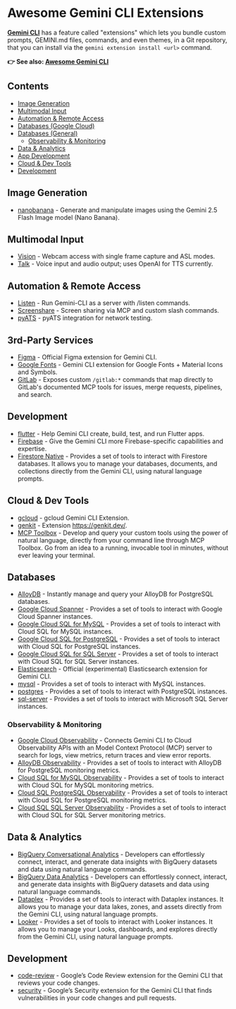 # Awesome Gemini CLI Extensions

[**Gemini CLI**](https://github.com/google-gemini/gemini-cli) has a feature called "extensions" which lets you bundle custom prompts, GEMINI.md files, commands, and even themes, in a Git repository, that you can install via the `gemini extension install <url>` command.

**👉 See also: [Awesome Gemini CLI](https://github.com/Piebald-AI/awesome-gemini-cli)**

## Contents

- [Image Generation](https://github.com/Piebald-AI/awesome-gemini-cli-extensions?tab=readme-ov-file#image-generation)
- [Multimodal Input](https://github.com/Piebald-AI/awesome-gemini-cli-extensions?tab=readme-ov-file#multimodal-input)
- [Automation & Remote Access](https://github.com/Piebald-AI/awesome-gemini-cli-extensions?tab=readme-ov-file#automation--remote-access)
- [Databases (Google Cloud)](https://github.com/Piebald-AI/awesome-gemini-cli-extensions?tab=readme-ov-file#databases-google-cloud)
- [Databases (General)](https://github.com/Piebald-AI/awesome-gemini-cli-extensions?tab=readme-ov-file#databases-general)
  - [Observability & Monitoring](https://github.com/Piebald-AI/awesome-gemini-cli-extensions?tab=readme-ov-file#observability--monitoring)
- [Data & Analytics](https://github.com/Piebald-AI/awesome-gemini-cli-extensions?tab=readme-ov-file#data--analytics)
- [App Development](https://github.com/Piebald-AI/awesome-gemini-cli-extensions?tab=readme-ov-file#app-development)
- [Cloud & Dev Tools](https://github.com/Piebald-AI/awesome-gemini-cli-extensions?tab=readme-ov-file#cloud--dev-tools)
- [Development](https://github.com/Piebald-AI/awesome-gemini-cli-extensions?tab=readme-ov-file#development)

## Image Generation

- [nanobanana](https://github.com/gemini-cli-extensions/nanobanana) - Generate and manipulate images using the Gemini 2.5 Flash Image model (Nano Banana).

## Multimodal Input

- [Vision](https://github.com/automateyournetwork/GeminiCLI_Vision_Extension) - Webcam access with single frame capture and ASL modes.
- [Talk](https://github.com/automateyournetwork/GeminiCLI_Talk_Extension) - Voice input and audio output; uses OpenAI for TTS currently.

## Automation & Remote Access

- [Listen](https://github.com/automateyournetwork/GeminiCLI_Listen_Extension) - Run Gemini-CLI as a server with /listen commands.
- [Screenshare](https://github.com/automateyournetwork/GeminiCLI_ScreenShare_Extension) - Screen sharing via MCP and custom slash commands.
- [pyATS](https://github.com/automateyournetwork/pyATS_GeminiCLI_Extension) - pyATS integration for network testing.

## 3rd-Party Services

- [Figma](https://github.com/figma/figma-gemini-cli-extension) - Official Figma extension for Gemini CLI.
- [Google Fonts](https://github.com/rodydavis/google-fonts-gemini-cli-extension) - Gemini CLI extension for Google Fonts + Material Icons and Symbols.
- [GitLab](https://github.com/GitLab-Ecosystem/Gemini-CLI-Extensions) - Exposes custom `/gitlab:*` commands that map directly to GitLab's documented MCP tools for issues, merge requests, pipelines, and search.

## Development

- [flutter](https://github.com/gemini-cli-extensions/flutter) - Help Gemini CLI create, build, test, and run Flutter apps.
- [Firebase](https://github.com/gemini-cli-extensions/firebase) - Give the Gemini CLI more Firebase-specific capabilities and expertise.
- [Firestore Native](https://github.com/gemini-cli-extensions/firestore-native) - Provides a set of tools to interact with Firestore databases. It allows you to manage your databases, documents, and collections directly from the Gemini CLI, using natural language prompts.

## Cloud & Dev Tools

- [gcloud](https://github.com/gemini-cli-extensions/gcloud) - gcloud Gemini CLI Extension.
- [genkit](https://github.com/gemini-cli-extensions/genkit) - Extension https://genkit.dev/.
- [MCP Toolbox](https://github.com/gemini-cli-extensions/mcp-toolbox) - Develop and query your custom tools using the power of natural language, directly from your command line through MCP Toolbox. Go from an idea to a running, invocable tool in minutes, without ever leaving your terminal.

## Databases

- [AlloyDB](https://github.com/gemini-cli-extensions/alloydb) - Instantly manage and query your AlloyDB for PostgreSQL databases.
- [Google Cloud Spanner](https://github.com/gemini-cli-extensions/spanner) - Provides a set of tools to interact with Google Cloud Spanner instances.
- [Google Cloud SQL for MySQL](https://github.com/gemini-cli-extensions/cloud-sql-mysql) - Provides a set of tools to interact with Cloud SQL for MySQL instances.
- [Google Cloud SQL for PostgreSQL](https://github.com/gemini-cli-extensions/cloud-sql-postgresql) - Provides a set of tools to interact with Cloud SQL for PostgreSQL instances.
- [Google Cloud SQL for SQL Server](https://github.com/gemini-cli-extensions/cloud-sql-sqlserver) - Provides a set of tools to interact with Cloud SQL for SQL Server instances.
- [Elasticsearch](https://github.com/elastic/gemini-cli-elasticsearch) - Official (experimental) Elasticsearch extension for Gemini CLI.
- [mysql](https://github.com/gemini-cli-extensions/mysql) - Provides a set of tools to interact with MySQL instances.
- [postgres](https://github.com/gemini-cli-extensions/postgres) - Provides a set of tools to interact with PostgreSQL instances.
- [sql-server](https://github.com/gemini-cli-extensions/sql-server) - Provides a set of tools to interact with Microsoft SQL Server instances.

### Observability & Monitoring

- [Google Cloud Observability](https://github.com/gemini-cli-extensions/observability) - Connects Gemini CLI to Cloud Observability APIs with an Model Context Protocol (MCP) server to search for logs, view metrics, return traces and view error reports.
- [AlloyDB Observability](https://github.com/gemini-cli-extensions/alloydb-observability) - Provides a set of tools to interact with AlloyDB for PostgreSQL monitoring metrics.
- [Cloud SQL for MySQL Observability](https://github.com/gemini-cli-extensions/cloud-sql-mysql-observability) - Provides a set of tools to interact with Cloud SQL for MySQL monitoring metrics.
- [Cloud SQL PostgreSQL Observability](https://github.com/gemini-cli-extensions/cloud-sql-postgresql-observability) - Provides a set of tools to interact with Cloud SQL for PostgreSQL monitoring metrics.
- [Cloud SQL SQL Server Observability](https://github.com/gemini-cli-extensions/cloud-sql-sqlserver-observability) - Provides a set of tools to interact with Cloud SQL for SQL Server monitoring metrics.

## Data & Analytics

- [BigQuery Conversational Analytics](https://github.com/gemini-cli-extensions/bigquery-conversational-analytics) - Developers can effortlessly connect, interact, and generate data insights with BigQuery datasets and data using natural language commands.
- [BigQuery Data Analytics](https://github.com/gemini-cli-extensions/bigquery-data-analytics) - Developers can effortlessly connect, interact, and generate data insights with BigQuery datasets and data using natural language commands.
- [Dataplex](https://github.com/gemini-cli-extensions/dataplex) - Provides a set of tools to interact with Dataplex instances. It allows you to manage your data lakes, zones, and assets directly from the Gemini CLI, using natural language prompts.
- [Looker](https://github.com/gemini-cli-extensions/looker) - Provides a set of tools to interact with Looker instances. It allows you to manage your Looks, dashboards, and explores directly from the Gemini CLI, using natural language prompts.

## Development

- [code-review](https://github.com/gemini-cli-extensions/code-review) - Google’s Code Review extension for the Gemini CLI that reviews your code changes.
- [security](https://github.com/gemini-cli-extensions/security) - Google’s Security extension for the Gemini CLI that finds vulnerabilities in your code changes and pull requests.
